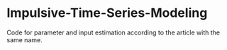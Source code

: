 # Impulsive-Time-Series-Modeling
Code for parameter and input estimation according to the article with the same name.
